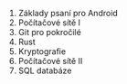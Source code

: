 1. Základy psaní pro Android
2. Počítačové sítě I
3. Git pro pokročilé
4. Rust
5. Kryptografie
6. Počítačové sítě II
7. SQL databáze
